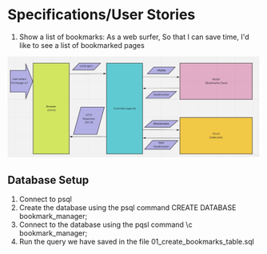 # Specifications/User Stories
1. Show a list of bookmarks:
As a web surfer,
So that I can save time,
I'd like to see a list of bookmarked pages


![mvc model](./mvc_model.jpg)

Database Setup
--------------
1. Connect to psql
2. Create the database using the psql command CREATE DATABASE bookmark_manager;
3. Connect to the database using the pqsl command \c bookmark_manager;
4. Run the query we have saved in the file 01_create_bookmarks_table.sql